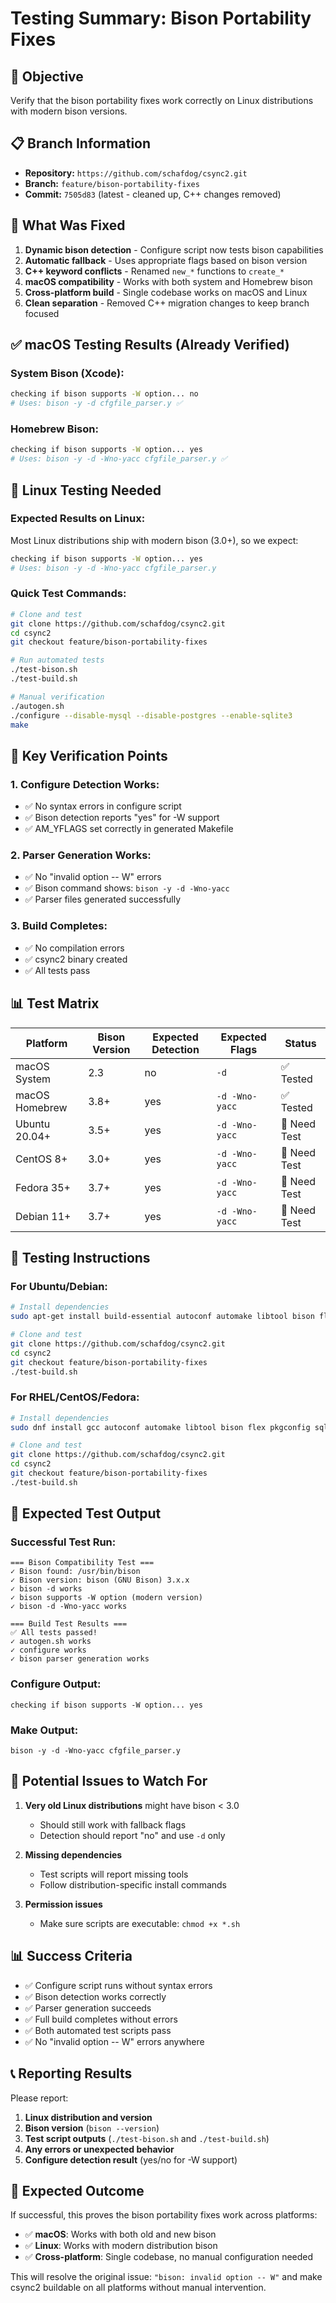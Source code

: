 # Testing Summary: Bison Portability Fixes

## 🎯 **Objective**
Verify that the bison portability fixes work correctly on Linux distributions with modern bison versions.

## 📋 **Branch Information**
- **Repository:** `https://github.com/schafdog/csync2.git`
- **Branch:** `feature/bison-portability-fixes`
- **Commit:** `7505d83` (latest - cleaned up, C++ changes removed)

## 🔧 **What Was Fixed**
1. **Dynamic bison detection** - Configure script now tests bison capabilities
2. **Automatic fallback** - Uses appropriate flags based on bison version
3. **C++ keyword conflicts** - Renamed `new_*` functions to `create_*`
4. **macOS compatibility** - Works with both system and Homebrew bison
5. **Cross-platform build** - Single codebase works on macOS and Linux
6. **Clean separation** - Removed C++ migration changes to keep branch focused

## ✅ **macOS Testing Results** (Already Verified)

### System Bison (Xcode):
```bash
checking if bison supports -W option... no
# Uses: bison -y -d cfgfile_parser.y ✅
```

### Homebrew Bison:
```bash
checking if bison supports -W option... yes  
# Uses: bison -y -d -Wno-yacc cfgfile_parser.y ✅
```

## 🐧 **Linux Testing Needed**

### Expected Results on Linux:
Most Linux distributions ship with modern bison (3.0+), so we expect:

```bash
checking if bison supports -W option... yes
# Uses: bison -y -d -Wno-yacc cfgfile_parser.y
```

### Quick Test Commands:
```bash
# Clone and test
git clone https://github.com/schafdog/csync2.git
cd csync2
git checkout feature/bison-portability-fixes

# Run automated tests
./test-bison.sh
./test-build.sh

# Manual verification
./autogen.sh
./configure --disable-mysql --disable-postgres --enable-sqlite3
make
```

## 🎯 **Key Verification Points**

### 1. Configure Detection Works:
- ✅ No syntax errors in configure script
- ✅ Bison detection reports "yes" for -W support
- ✅ AM_YFLAGS set correctly in generated Makefile

### 2. Parser Generation Works:
- ✅ No "invalid option -- W" errors
- ✅ Bison command shows: `bison -y -d -Wno-yacc`
- ✅ Parser files generated successfully

### 3. Build Completes:
- ✅ No compilation errors
- ✅ csync2 binary created
- ✅ All tests pass

## 📊 **Test Matrix**

| Platform | Bison Version | Expected Detection | Expected Flags | Status |
|----------|---------------|-------------------|----------------|---------|
| macOS System | 2.3 | no | `-d` | ✅ Tested |
| macOS Homebrew | 3.8+ | yes | `-d -Wno-yacc` | ✅ Tested |
| Ubuntu 20.04+ | 3.5+ | yes | `-d -Wno-yacc` | 🔄 Need Test |
| CentOS 8+ | 3.0+ | yes | `-d -Wno-yacc` | 🔄 Need Test |
| Fedora 35+ | 3.7+ | yes | `-d -Wno-yacc` | 🔄 Need Test |
| Debian 11+ | 3.7+ | yes | `-d -Wno-yacc` | 🔄 Need Test |

## 🚀 **Testing Instructions**

### For Ubuntu/Debian:
```bash
# Install dependencies
sudo apt-get install build-essential autoconf automake libtool bison flex pkg-config libsqlite3-dev

# Clone and test
git clone https://github.com/schafdog/csync2.git
cd csync2
git checkout feature/bison-portability-fixes
./test-build.sh
```

### For RHEL/CentOS/Fedora:
```bash
# Install dependencies  
sudo dnf install gcc autoconf automake libtool bison flex pkgconfig sqlite-devel

# Clone and test
git clone https://github.com/schafdog/csync2.git
cd csync2
git checkout feature/bison-portability-fixes
./test-build.sh
```

## 📝 **Expected Test Output**

### Successful Test Run:
```
=== Bison Compatibility Test ===
✓ Bison found: /usr/bin/bison
✓ Bison version: bison (GNU Bison) 3.x.x
✓ bison -d works
✓ bison supports -W option (modern version)
✓ bison -d -Wno-yacc works

=== Build Test Results ===
✅ All tests passed!
✓ autogen.sh works
✓ configure works
✓ bison parser generation works
```

### Configure Output:
```
checking if bison supports -W option... yes
```

### Make Output:
```
bison -y -d -Wno-yacc cfgfile_parser.y
```

## 🐛 **Potential Issues to Watch For**

1. **Very old Linux distributions** might have bison < 3.0
   - Should still work with fallback flags
   - Detection should report "no" and use `-d` only

2. **Missing dependencies** 
   - Test scripts will report missing tools
   - Follow distribution-specific install commands

3. **Permission issues**
   - Make sure scripts are executable: `chmod +x *.sh`

## 📊 **Success Criteria**

- ✅ Configure script runs without syntax errors
- ✅ Bison detection works correctly  
- ✅ Parser generation succeeds
- ✅ Full build completes without errors
- ✅ Both automated test scripts pass
- ✅ No "invalid option -- W" errors anywhere

## 📞 **Reporting Results**

Please report:
1. **Linux distribution and version**
2. **Bison version** (`bison --version`)
3. **Test script outputs** (`./test-bison.sh` and `./test-build.sh`)
4. **Any errors or unexpected behavior**
5. **Configure detection result** (yes/no for -W support)

## 🎉 **Expected Outcome**

If successful, this proves the bison portability fixes work across platforms:
- ✅ **macOS**: Works with both old and new bison
- ✅ **Linux**: Works with modern distribution bison  
- ✅ **Cross-platform**: Single codebase, no manual configuration needed

This will resolve the original issue: `"bison: invalid option -- W"` and make csync2 buildable on all platforms without manual intervention.
